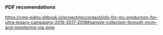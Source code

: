 ### PDF recomendations

https://cms-pdmv.gitbook.io/project/mccontact/info-for-mc-production-for-ultra-legacy-campaigns-2016-2017-2018#sample-collection-through-mcm-and-monitoring-via-pmp